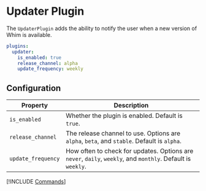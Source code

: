 # Updater Plugin

The `UpdaterPlugin` adds the ability to notify the user when a new version of Whim is available.

```yaml
plugins:
  updater:
    is_enabled: true
    release_channel: alpha
    update_frequency: weekly
```

## Configuration

| Property           | Description                                                                                                 |
| ------------------ | ----------------------------------------------------------------------------------------------------------- |
| `is_enabled`       | Whether the plugin is enabled. Default is `true`.                                                           |
| `release_channel`  | The release channel to use. Options are `alpha`, `beta`, and `stable`. Default is `alpha`.                  |
| `update_frequency` | How often to check for updates. Options are `never`, `daily`, `weekly`, and `monthly`. Default is `weekly`. |

[!INCLUDE [Commands](../../_includes/plugins/updater.md)]

